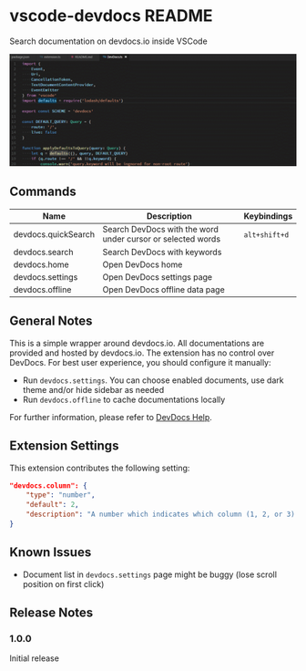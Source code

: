 # vscode-devdocs README

Search documentation on devdocs.io inside VSCode

![](preview.gif)

## Commands

Name                 | Description                                                 | Keybindings
-------------------- | ----------------------------------------------------------- | ------------
devdocs.quickSearch  | Search DevDocs with the word under cursor or selected words | `alt+shift+d`
devdocs.search       | Search DevDocs with keywords                                |
devdocs.home         | Open DevDocs home                                           |
devdocs.settings     | Open DevDocs settings page                                  | 
devdocs.offline      | Open DevDocs offline data page                              |

## General Notes

This is a simple wrapper around devdocs.io. All documentations are provided and hosted by devdocs.io.
The extension has no control over DevDocs. For best user experience, you should configure it manually:

* Run `devdocs.settings`. You can choose enabled documents, use dark theme and/or hide sidebar as needed
* Run `devdocs.offline` to cache documentations locally

For further information, please refer to [DevDocs Help](http://devdocs.io/help).

## Extension Settings

This extension contributes the following setting:

```json
"devdocs.column": {
    "type": "number",
    "default": 2,
    "description": "A number which indicates which column (1, 2, or 3) to display DevDocs in"
}
```

## Known Issues

* Document list in `devdocs.settings` page might be buggy (lose scroll position on first click)

## Release Notes

### 1.0.0

Initial release